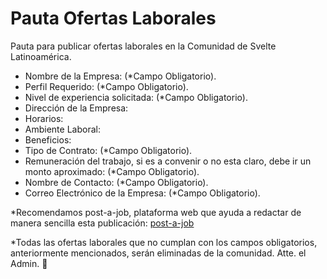 # Pauta Ofertas Laborales
Pauta para publicar ofertas laborales en la Comunidad de Svelte Latinoamérica.

- Nombre de la Empresa: (*Campo Obligatorio).
- Perfil Requerido: (*Campo Obligatorio). 
- Nivel de experiencia solicitada: (*Campo Obligatorio).
- Dirección de la Empresa: 
- Horarios: 
- Ambiente Laboral: 
- Beneficios: 
- Tipo de Contrato: (*Campo Obligatorio).
- Remuneración del trabajo, si es a convenir o no esta claro, debe ir un monto aproximado: (*Campo Obligatorio).
- Nombre de Contacto: (*Campo Obligatorio).
- Correo Electrónico de la Empresa: (*Campo Obligatorio).

*Recomendamos post-a-job, plataforma web que ayuda a redactar de manera sencilla esta publicación: [post-a-job](https://app.jet-sketch.com/post-a-job)

*Todas las ofertas laborales que no cumplan con los campos obligatorios, anteriormente mencionados, serán eliminadas de la comunidad.
Atte. el Admin. 🤗
